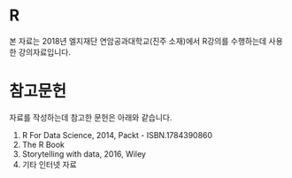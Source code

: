 # R
본 자료는 2018년 엘지재단 연암공과대학교(진주 소재)에서 R강의를 수행하는데 사용한 강의자료입니다.

# 참고문헌
자료를 작성하는데 참고한 문헌은 아래와 같습니다.
1. R For Data Science, 2014, Packt - ISBN.1784390860
2. The R Book
3. Storytelling with data, 2016, Wiley
4. 기타 인터넷 자료
